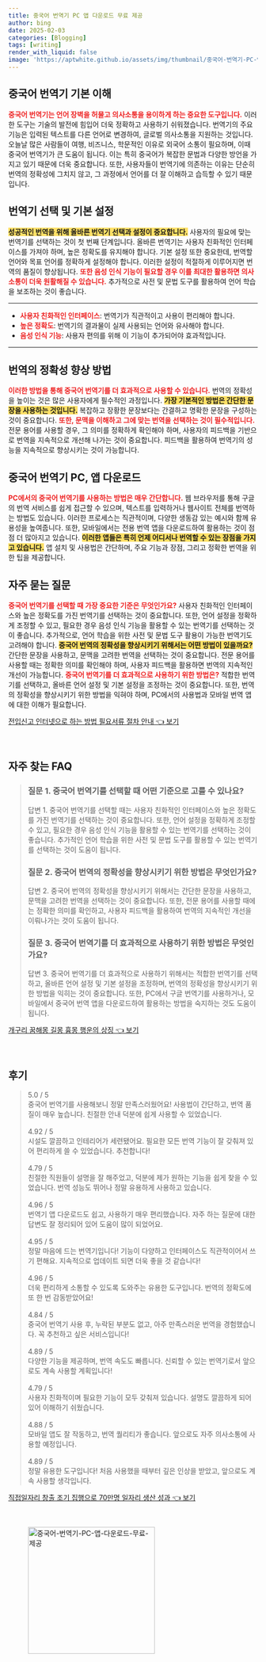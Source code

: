 ```yaml
---
title: 중국어 번역기 PC 앱 다운로드 무료 제공
author: bing
date: 2025-02-03
categories: [Blogging]
tags: [writing]
render_with_liquid: false
image: 'https://aptwhite.github.io/assets/img/thumbnail/중국어-번역기-PC-앱-다운로드-무료-제공.webp'
---
```



<h2 id='중국어_번역기_기본_이해'>중국어 번역기 기본 이해</h2>

<p><b><span style="color: #ee2323;">중국어 번역기는 언어 장벽을 허물고 의사소통을 용이하게 하는 중요한 도구입니다.</span></b> 이러한 도구는 기술의 발전에 힘입어 더욱 정확하고 사용하기 쉬워졌습니다. 번역기의 주요 기능은 입력된 텍스트를 다른 언어로 변경하여, 글로벌 의사소통을 지원하는 것입니다. 오늘날 많은 사람들이 여행, 비즈니스, 학문적인 이유로 외국어 소통이 필요하며, 이때 중국어 번역기가 큰 도움이 됩니다. 이는 특히 중국어가 복잡한 문법과 다양한 방언을 가지고 있기 때문에 더욱 중요합니다. 또한, 사용자들이 번역기에 의존하는 이유는 단순히 번역의 정확성에 그치지 않고, 그 과정에서 언어를 더 잘 이해하고 습득할 수 있기 때문입니다.</p>

<h2 id='번역기_선택_및_기본_설정'>번역기 선택 및 기본 설정</h2>

<p><b><span style="background-color: #ffe066;">성공적인 번역을 위해 올바른 번역기 선택과 설정이 중요합니다.</span></b> 사용자의 필요에 맞는 번역기를 선택하는 것이 첫 번째 단계입니다. 올바른 번역기는 사용자 친화적인 인터페이스를 가져야 하며, 높은 정확도를 유지해야 합니다. 기본 설정 또한 중요한데, 번역할 언어와 목표 언어를 정확하게 설정해야 합니다. 이러한 설정이 적절하게 이루어지면 번역의 품질이 향상됩니다. <b><span style="color: #ee2323;">또한 음성 인식 기능이 필요할 경우 이를 최대한 활용하면 의사소통이 더욱 원활해질 수 있습니다.</span></b> 추가적으로 사전 및 문법 도구를 활용하여 언어 학습을 보조하는 것이 좋습니다.</p>

<hr />

<ul>
    <li><b><span style="color: #ee2323;">사용자 친화적인 인터페이스</span></b>: 번역기가 직관적이고 사용이 편리해야 합니다.</li>
    <li><b><span style="color: #ee2323;">높은 정확도</span></b>: 번역기의 결과물이 실제 사용되는 언어와 유사해야 합니다.</li>
    <li><b><span style="color: #ee2323;">음성 인식 기능</span></b>: 사용자 편의를 위해 이 기능이 추가되어야 효과적입니다.</li>
</ul>

<hr />

<h2 id='번역의_정확성_향상_방법'>번역의 정확성 향상 방법</h2>

<p><b><span style="color: #ee2323;">이러한 방법을 통해 중국어 번역기를 더 효과적으로 사용할 수 있습니다.</span></b> 번역의 정확성을 높이는 것은 많은 사용자에게 필수적인 과정입니다. <b><span style="background-color: #ffe066;">가장 기본적인 방법은 간단한 문장을 사용하는 것입니다.</span></b> 복잡하고 장황한 문장보다는 간결하고 명확한 문장을 구성하는 것이 중요합니다. <b><span style="color: #ee2323;">또한, 문맥을 이해하고 그에 맞는 번역을 선택하는 것이 필수적입니다.</span></b> 전문 용어를 사용할 경우, 그 의미를 정확하게 확인해야 하며, 사용자의 피드백을 기반으로 번역을 지속적으로 개선해 나가는 것이 중요합니다. 피드백을 활용하여 번역기의 성능을 지속적으로 향상시키는 것이 가능합니다.</p>

<h2 id='중국어_번역기_PC_앱_다운로드'>중국어 번역기 PC, 앱 다운로드</h2>

<p><b><span style="color: #ee2323;">PC에서의 중국어 번역기를 사용하는 방법은 매우 간단합니다.</span></b> 웹 브라우저를 통해 구글의 번역 서비스를 쉽게 접근할 수 있으며, 텍스트를 입력하거나 웹사이트 전체를 번역하는 방법도 있습니다. 이러한 프로세스는 직관적이며, 다양한 생동감 있는 예시와 함께 유용성을 높여줍니다. 또한, 모바일에서는 전용 번역 앱을 다운로드하여 활용하는 것이 점점 더 많아지고 있습니다. <b><span style="background-color: #ffe066;">이러한 앱들은 특히 언제 어디서나 번역할 수 있는 장점을 가지고 있습니다.</span></b> 앱 설치 및 사용법은 간단하며, 주요 기능과 장점, 그리고 정확한 번역을 위한 팁을 제공합니다.</p>

<h2 id='자주_묻는_질문'>자주 묻는 질문</h2>

<p><b><span style="color: #ee2323;">중국어 번역기를 선택할 때 가장 중요한 기준은 무엇인가요?</span></b> 사용자 친화적인 인터페이스와 높은 정확도를 가진 번역기를 선택하는 것이 중요합니다. 또한, 언어 설정을 정확하게 조정할 수 있고, 필요한 경우 음성 인식 기능을 활용할 수 있는 번역기를 선택하는 것이 좋습니다. 추가적으로, 언어 학습을 위한 사전 및 문법 도구 활용이 가능한 번역기도 고려해야 합니다. <b><span style="background-color: #ffe066;">중국어 번역의 정확성을 향상시키기 위해서는 어떤 방법이 있을까요?</span></b> 간단한 문장을 사용하고, 문맥을 고려한 번역을 선택하는 것이 중요합니다. 전문 용어를 사용할 때는 정확한 의미를 확인해야 하며, 사용자 피드백을 활용하면 번역의 지속적인 개선이 가능합니다. <b><span style="color: #ee2323;">중국어 번역기를 더 효과적으로 사용하기 위한 방법은?</span></b> 적합한 번역기를 선택하고, 올바른 언어 설정 및 기본 설정을 조정하는 것이 중요합니다. 또한, 번역의 정확성을 향상시키기 위한 방법을 익혀야 하며, PC에서의 사용법과 모바일 번역 앱에 대한 이해가 필요합니다.</p>


<p><a class="click-button" title="전입신고 인터넷으로 하는 방법 필요서류 절차 안내" href="https://aptwhite.github.io/posts/%EC%A0%84%EC%9E%85%EC%8B%A0%EA%B3%A0-%EC%9D%B8%ED%84%B0%EB%84%B7%EC%9C%BC%EB%A1%9C-%ED%95%98%EB%8A%94-%EB%B0%A9%EB%B2%95-%ED%95%84%EC%9A%94%EC%84%9C%EB%A5%98-%EC%A0%88%EC%B0%A8-%EC%95%88%EB%82%B4/" rel="dofollow">전입신고 인터넷으로 하는 방법 필요서류 절차 안내 👈 보기</a></p><br>
<h2 id='자주_찾는_FAQ'>자주 찾는 FAQ</h2>
<div itemscope="" itemtype="https://schema.org/FAQPage"> 
<blockquote> 
<div itemscope="" itemprop="mainEntity" itemtype="https://schema.org/Question"> 
<h3 itemprop="name">질문 1. 중국어 번역기를 선택할 때 어떤 기준으로 고를 수 있나요?</h3> 
<div itemscope="" itemprop="acceptedAnswer" itemtype="https://schema.org/Answer"> 
<span itemprop="text"> 
<p>답변 1. 중국어 번역기를 선택할 때는 사용자 친화적인 인터페이스와 높은 정확도를 가진 번역기를 선택하는 것이 중요합니다. 또한, 언어 설정을 정확하게 조정할 수 있고, 필요한 경우 음성 인식 기능을 활용할 수 있는 번역기를 선택하는 것이 좋습니다. 추가적인 언어 학습을 위한 사전 및 문법 도구를 활용할 수 있는 번역기를 선택하는 것이 도움이 됩니다.</p> 
</span> 
</div> 
</div> 

<div itemscope="" itemprop="mainEntity" itemtype="https://schema.org/Question"> 
<h3 itemprop="name">질문 2. 중국어 번역의 정확성을 향상시키기 위한 방법은 무엇인가요?</h3> 
<div itemscope="" itemprop="acceptedAnswer" itemtype="https://schema.org/Answer"> 
<span itemprop="text"> 
<p>답변 2. 중국어 번역의 정확성을 향상시키기 위해서는 간단한 문장을 사용하고, 문맥을 고려한 번역을 선택하는 것이 중요합니다. 또한, 전문 용어를 사용할 때에는 정확한 의미를 확인하고, 사용자 피드백을 활용하여 번역의 지속적인 개선을 이뤄나가는 것이 도움이 됩니다.</p> 
</span> 
</div> 
</div> 

<div itemscope="" itemprop="mainEntity" itemtype="https://schema.org/Question"> 
<h3 itemprop="name">질문 3. 중국어 번역기를 더 효과적으로 사용하기 위한 방법은 무엇인가요?</h3> 
<div itemscope="" itemprop="acceptedAnswer" itemtype="https://schema.org/Answer"> 
<span itemprop="text"> 
<p>답변 3. 중국어 번역기를 더 효과적으로 사용하기 위해서는 적합한 번역기를 선택하고, 올바른 언어 설정 및 기본 설정을 조정하며, 번역의 정확성을 향상시키기 위한 방법을 익히는 것이 중요합니다. 또한, PC에서 구글 번역기를 사용하거나, 모바일에서 중국어 번역 앱을 다운로드하여 활용하는 방법을 숙지하는 것도 도움이 됩니다.</p> 
</span> 
</div> 
</div> 

</blockquote> 
</div>
<p><a class="click-button" title="개구리 꿈해몽 길몽 흉몽 행운의 상징" href="https://aptwhite.github.io/posts/%EA%B0%9C%EA%B5%AC%EB%A6%AC-%EA%BF%88%ED%95%B4%EB%AA%BD-%EA%B8%B8%EB%AA%BD-%ED%9D%89%EB%AA%BD-%ED%96%89%EC%9A%B4%EC%9D%98-%EC%83%81%EC%A7%95/" rel="dofollow">개구리 꿈해몽 길몽 흉몽 행운의 상징 👈 보기</a></p><br>
<h2 id='후기'>후기</h2>
<div itemscope itemtype="https://schema.org/Product">
  <blockquote>
  <div itemprop="review" itemscope itemtype="https://schema.org/Review">
      <div itemprop="reviewRating" itemscope itemtype="https://schema.org/Rating"> <span itemprop="ratingValue">5.0</span> / <span itemprop="bestRating">5</span> </div>
      <span itemprop="reviewBody">중국어 번역기를 사용해보니 정말 만족스러웠어요! 사용법이 간단하고, 번역 품질이 매우 높습니다. 친절한 안내 덕분에 쉽게 사용할 수 있었습니다.</span>
  </div>
  <br>
  <div itemprop="review" itemscope itemtype="https://schema.org/Review">
      <div itemprop="reviewRating" itemscope itemtype="https://schema.org/Rating"> <span itemprop="ratingValue">4.92</span> / <span itemprop="bestRating">5</span> </div>
      <span itemprop="reviewBody">시설도 깔끔하고 인테리어가 세련됐어요. 필요한 모든 번역 기능이 잘 갖춰져 있어 편리하게 쓸 수 있었습니다. 추천합니다!</span>
  </div>
  <br>
  <div itemprop="review" itemscope itemtype="https://schema.org/Review">
      <div itemprop="reviewRating" itemscope itemtype="https://schema.org/Rating"> <span itemprop="ratingValue">4.79</span> / <span itemprop="bestRating">5</span> </div>
      <span itemprop="reviewBody">친절한 직원들이 설명을 잘 해주었고, 덕분에 제가 원하는 기능을 쉽게 찾을 수 있었습니다. 번역 성능도 뛰어나 정말 유용하게 사용하고 있습니다.</span>
  </div>
  <br>
  <div itemprop="review" itemscope itemtype="https://schema.org/Review">
      <div itemprop="reviewRating" itemscope itemtype="https://schema.org/Rating"> <span itemprop="ratingValue">4.96</span> / <span itemprop="bestRating">5</span> </div>
      <span itemprop="reviewBody">번역기 앱 다운로드도 쉽고, 사용하기 매우 편리했습니다. 자주 하는 질문에 대한 답변도 잘 정리되어 있어 도움이 많이 되었어요. </span>
  </div>
  <br>
  <div itemprop="review" itemscope itemtype="https://schema.org/Review">
      <div itemprop="reviewRating" itemscope itemtype="https://schema.org/Rating"> <span itemprop="ratingValue">4.95</span> / <span itemprop="bestRating">5</span> </div>
      <span itemprop="reviewBody">정말 마음에 드는 번역기입니다! 기능이 다양하고 인터페이스도 직관적이어서 쓰기 편해요. 지속적으로 업데이트 되면 더욱 좋을 것 같습니다!</span>
  </div>
  <br>
  <div itemprop="review" itemscope itemtype="https://schema.org/Review">
      <div itemprop="reviewRating" itemscope itemtype="https://schema.org/Rating"> <span itemprop="ratingValue">4.96</span> / <span itemprop="bestRating">5</span> </div>
      <span itemprop="reviewBody">더욱 편리하게 소통할 수 있도록 도와주는 유용한 도구입니다. 번역의 정확도에 또 한 번 감동받았어요!</span>
  </div>
  <br>
  <div itemprop="review" itemscope itemtype="https://schema.org/Review">
      <div itemprop="reviewRating" itemscope itemtype="https://schema.org/Rating"> <span itemprop="ratingValue">4.84</span> / <span itemprop="bestRating">5</span> </div>
      <span itemprop="reviewBody">중국어 번역기 사용 후, 누락된 부분도 없고, 아주 만족스러운 번역을 경험했습니다. 꼭 추천하고 싶은 서비스입니다!</span>
  </div>
  <br>
  <div itemprop="review" itemscope itemtype="https://schema.org/Review">
      <div itemprop="reviewRating" itemscope itemtype="https://schema.org/Rating"> <span itemprop="ratingValue">4.89</span> / <span itemprop="bestRating">5</span> </div>
      <span itemprop="reviewBody">다양한 기능을 제공하며, 번역 속도도 빠릅니다. 신뢰할 수 있는 번역기로서 앞으로도 계속 사용할 계획입니다!</span>
  </div>
  <br>
  <div itemprop="review" itemscope itemtype="https://schema.org/Review">
      <div itemprop="reviewRating" itemscope itemtype="https://schema.org/Rating"> <span itemprop="ratingValue">4.79</span> / <span itemprop="bestRating">5</span> </div>
      <span itemprop="reviewBody">사용자 친화적이며 필요한 기능이 모두 갖춰져 있습니다. 설명도 깔끔하게 되어 있어 이해하기 쉬웠습니다.</span>
  </div>
  <br>
  <div itemprop="review" itemscope itemtype="https://schema.org/Review">
      <div itemprop="reviewRating" itemscope itemtype="https://schema.org/Rating"> <span itemprop="ratingValue">4.88</span> / <span itemprop="bestRating">5</span> </div>
      <span itemprop="reviewBody">모바일 앱도 잘 작동하고, 번역 퀄리티가 좋습니다. 앞으로도 자주 의사소통에 사용할 예정입니다.</span>
  </div>
  <br>
  <div itemprop="review" itemscope itemtype="https://schema.org/Review">
      <div itemprop="reviewRating" itemscope itemtype="https://schema.org/Rating"> <span itemprop="ratingValue">4.89</span> / <span itemprop="bestRating">5</span> </div>
      <span itemprop="reviewBody">정말 유용한 도구입니다! 처음 사용했을 때부터 깊은 인상을 받았고, 앞으로도 계속 사용할 생각입니다.</span>
  </div>
  </blockquote>
</div>
<p><a class="click-button" title="직접일자리 창출 조기 집행으로 70만명 일자리 생산 성과" href="https://aptwhite.github.io/posts/%EC%A7%81%EC%A0%91%EC%9D%BC%EC%9E%90%EB%A6%AC-%EC%B0%BD%EC%B6%9C-%EC%A1%B0%EA%B8%B0-%EC%A7%91%ED%96%89%EC%9C%BC%EB%A1%9C-70%EB%A7%8C%EB%AA%85-%EC%9D%BC%EC%9E%90%EB%A6%AC-%EC%83%9D%EC%82%B0-%EC%84%B1%EA%B3%BC/" rel="dofollow">직접일자리 창출 조기 집행으로 70만명 일자리 생산 성과 👈 보기</a></p><br>
<figure class="image"><img src="https://aptwhite.github.io/assets/img/thumbnail/중국어-번역기-PC-앱-다운로드-무료-제공.webp" alt="중국어-번역기-PC-앱-다운로드-무료-제공" width="256" height="256"></figure>